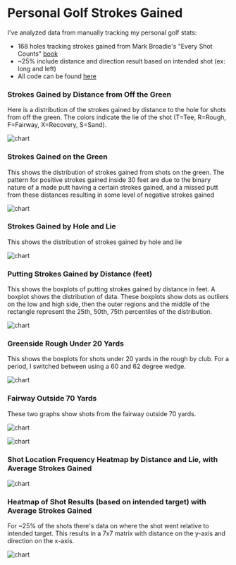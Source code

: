 # Personal Golf Strokes Gained
I've analyzed data from manually tracking my personal golf stats:
- 168 holes tracking strokes gained from Mark Broadie's "Every Shot Counts" [book](https://www.amazon.com/Every-Shot-Counts-Revolutionary-Performance/dp/1592407501)
- ~25% include distance and direction result based on intended shot (ex: long and left)
- All code can be found [here](https://github.com/ricdurh/Golf/blob/main/personal_golf_strokes_gained.ipynb)


### Strokes Gained by Distance from Off the Green
Here is a distribution of the strokes gained by distance to the hole for shots from off the green. The colors indicate the lie of the shot (T=Tee, R=Rough, F=Fairway, X=Recovery, S=Sand).

![chart](https://github.com/ricdurh/Personal_Golf_Strokes_Gained/blob/main/images/SG_dist_not_on_green.png)

### Strokes Gained on the Green
This shows the distribution of strokes gained from shots on the green. The pattern for positive strokes gained inside 30 feet are due to the binary nature of a made putt having a certain strokes gained, and a missed putt from these distances resulting in some level of negative strokes gained

![chart](https://github.com/ricdurh/Personal_Golf_Strokes_Gained/blob/main/images/SG_green.png)

### Strokes Gained by Hole and Lie
This shows the distribution of strokes gained by hole and lie

![chart](https://github.com/ricdurh/Personal_Golf_Strokes_Gained/blob/main/images/SG_by_Hole_and_Lie.png)

### Putting Strokes Gained by Distance (feet)
This shows the boxplots of putting strokes gained by distance in feet. A boxplot shows the distribution of data. These boxplots show dots as outliers on the low and high side, then the outer regions and the middle of the rectangle represent the 25th, 50th, 75th percentiles of the distribution.

![chart](https://github.com/ricdurh/Personal_Golf_Strokes_Gained/blob/main/images/Putting_SG_by_dist.png)

### Greenside Rough Under 20 Yards
This shows the boxplots for shots under 20 yards in the rough by club. For a period, I switched between using a 60 and 62 degree wedge.

![chart](https://github.com/ricdurh/Personal_Golf_Strokes_Gained/blob/main/images/Greenside_Rough.png)

### Fairway Outside 70 Yards
These two graphs show shots from the fairway outside 70 yards.

![chart](https://github.com/ricdurh/Personal_Golf_Strokes_Gained/blob/main/images/FW_outside_70_yards.png)

![chart](https://github.com/ricdurh/Personal_Golf_Strokes_Gained/blob/main/images/W_outside_70_yards_2.png)

### Shot Location Frequency Heatmap by Distance and Lie, with Average Strokes Gained

![chart](https://github.com/ricdurh/Personal_Golf_Strokes_Gained/blob/main/images/Shot_Location_Freq_and_SG_avg.png)

### Heatmap of Shot Results (based on intended target) with Average Strokes Gained
For ~25% of the shots there's data on where the shot went relative to intended target. This results in a 7x7 matrix with distance on the y-axis and direction on the x-axis.

![chart](https://github.com/ricdurh/Personal_Golf_Strokes_Gained/blob/main/images/heatmap_1.png)
